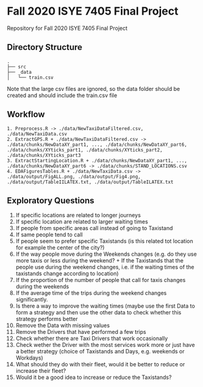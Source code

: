 # Fall 2020 ISYE 7405 Final Project

Repository for Fall 2020 ISYE 7405 Final Project

## Directory Structure

```
.
├── src
├── _data
│   └── train.csv
```

Note that the large csv files are ignored, so the data folder should be created
and should include the train.csv file

## Workflow
```
1. Preprocess.R -> ./data/NewTaxiDataFiltered.csv, ./data/NewTaxiData.csv
2. ExtractGPS.R + ./data/NewTaxiDataFiltered.csv -> ./data/chunks/NewDataXY_part1, ..., ./data/chunks/NewDataXY_part6,  ./data/chunks/XYticks_part1, ./data/chunks/XYticks_part2, ./data/chunks/XYticks_part3
3. ExtractStartingLocation.R + ./data/chunks/NewDataXY_part1, ..., ./data/chunks/NewDataXY_part6 -> ./data/chunks/STAND_LOCATIONS.csv
4. EDAFiguresTables.R + ./data/NewTaxiData.csv -> ./data/output/FigALL.png, ./data/output/Fig4.png, ./data/output/TableIILATEX.txt, ./data/output/TableILATEX.txt
```
## Exploratory Questions

1.	If specific locations are related to longer journeys
2.	If specific location are related to larger waiting times
3.	If people from specific areas call instead of going to Taxistand
4.	If same people tend to call
5.	If people seem to prefer specific Taxistands (is this related tot location for example the center of the city?)
6.	If the way people move during the Weekends changes (e.g. do they use more taxis or less during the weekend? + If the Taxistands that the people use during the weekend changes, i.e. if the waiting times of the taxistands change according to location)
7.	If the proportion of the number of people that call for taxis changes during the weekends
8.	If the average time of the trips during the weekend changes significantly.
9.	Is there a way to improve the waiting times (maybe use the first Data to form a strategy and then use the other data to check whether this strategy performs better
10.	Remove the Data with missing values
11.	Remove the Drivers that have performed a few trips
12.	Check whether there are Taxi Drivers that work occasionally
13.	Check wether the Driver with the most services work more or just have a better strategy (choice of Taxistands and Days, e.g. weekends or Workdays)
14.	What should they do with their fleet, would it be better to reduce or increase their fleet?
15.	Would it be a good idea to increase or reduce the Taxistands?










